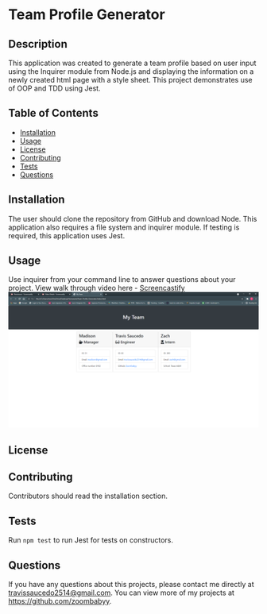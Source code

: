 # Team Profile Generator

## Description

This application was created to generate a team profile based on user input using the Inquirer module from Node.js and displaying the information on a newly created html page with a style sheet. This project demonstrates use of OOP and TDD using Jest.

## Table of Contents

- [Installation](#installation)
- [Usage](#usage)
- [License](#license)
- [Contributing](#contributing)
- [Tests](#tests)
- [Questions](#questions)

## Installation

The user should clone the repository from GitHub and download Node. This application also requires a file system and inquirer module. If testing is required, this application uses Jest.

## Usage

Use inquirer from your command line to answer questions about your project.
View walk through video here - [Screencastify](https://drive.google.com/file/d/1T80pUVpb2F6uyznC1FFRzEOKjoU6HyY9/view)<br>
<img src="./assets/display.png">

## License

## Contributing

Contributors should read the installation section.

## Tests

Run `npm test` to run Jest for tests on constructors.

## Questions

If you have any questions about this projects, please contact me directly at travissaucedo2514@gmail.com. You can view more of my projects at https://github.com/zoombabyy.
